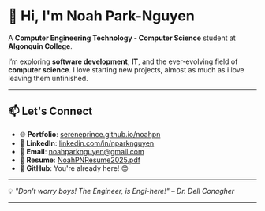 # 👋 Hi, I'm **Noah Park-Nguyen**  
A **Computer Engineering Technology - Computer Science** student at **Algonquin College**.  

I’m exploring  **software development**, **IT**, and the ever-evolving field of **computer science**. I love starting new projects, almost as much as i love leaving them unfinished.

---

## 📫 Let's Connect
- 🌐 **Portfolio**: [sereneprince.github.io/noahpn](https://sereneprince.github.io/noahpn/)  
- 💼 **LinkedIn**: [linkedin.com/in/nparknguyen](https://www.linkedin.com/in/nparknguyen/)  
- 📧 **Email**: [noahparknguyen@gmail.com](mailto:noahparknguyen@gmail.com)
- 📄 **Resume**: [NoahPNResume2025.pdf](https://github.com/user-attachments/files/18265142/NoahPNResume2025.pdf)
- 🐙 **GitHub**: You're already here! 😊 


---

💡 *"Don't worry boys! The Engineer, is Engi-here!"* – *Dr. Dell Conagher*

---
